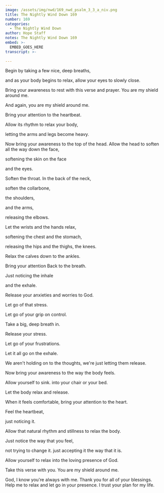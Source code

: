 ```yaml
---
image: /assets/img/nwd/169_nwd_psalm_3_3_a_niv.png
title: The Nightly Wind Down 169
number: 169
categories:
  - The Nightly Wind Down
author: Hope Staff
notes: The Nightly Wind Down 169
embed: >-
  EMBED_GOES_HERE
transcript: >-
  
---
```

Begin by taking a few nice, deep breaths,

and as your body begins to relax, allow your eyes to slowly close.

Bring your awareness to rest with this verse and prayer. You are my shield around me.

And again, you are my shield around me.

Bring your attention to the heartbeat.

Allow its rhythm to relax your body,

letting the arms and legs become heavy.

Now bring your awareness to the top of the head. Allow the head to soften all the way down the face,

softening the skin on the face

and the eyes.

Soften the throat. In the back of the neck,

soften the collarbone,

the shoulders,

and the arms,

releasing the elbows.

Let the wrists and the hands relax,

softening the chest and the stomach,

releasing the hips and the thighs, the knees.

Relax the calves down to the ankles.

Bring your attention Back to the breath.

Just noticing the inhale

and the exhale.

Release your anxieties and worries to God.

Let go of that stress.

Let go of your grip on control.

Take a big, deep breath in.

Release your stress.

Let go of your frustrations.

Let it all go on the exhale.

We aren't holding on to the thoughts, we're just letting them release.

Now bring your awareness to the way the body feels.

Allow yourself to sink. into your chair or your bed.

Let the body relax and release.

When it feels comfortable, bring your attention to the heart.

Feel the heartbeat,

just noticing it.

Allow that natural rhythm and stillness to relax the body.

Just notice the way that you feel,

not trying to change it. just accepting it the way that it is.

Allow yourself to relax into the loving presence of God.

Take this verse with you. You are my shield around me.

God, I know you're always with me. Thank you for all of your blessings. Help me to relax and let go in your presence. I trust your plan for my life.


